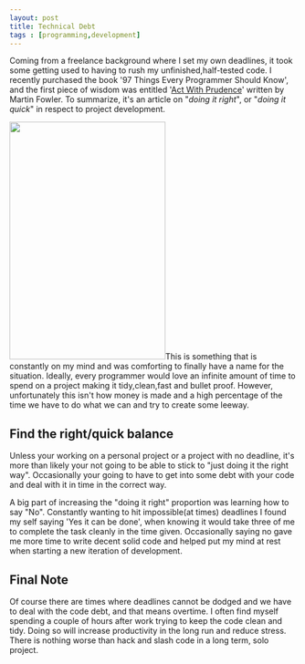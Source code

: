 ```yaml
---
layout: post
title: Technical Debt
tags : [programming,development]
---
```


Coming from a freelance background where I set my own deadlines, it took some getting used to having to rush my unfinished,half-tested code. I recently purchased the book '97 Things Every Programmer Should Know', and the first piece of wisdom was entitled '<a title="Act With Prudence" href="http://martinfowler.com/bliki/TechnicalDebt.html">Act With Prudence</a>' written by Martin Fowler. To summarize, it's an article on "<em>doing it right</em>", or "<em>doing it quick</em>" in respect to project development.

<a href="http://xkcd.com/844/" title="Good Code"><img class="img-right" title="Good Code" src="http://imgs.xkcd.com/comics/good_code.png" alt="" width="273" height="417" /></a>This is something that is constantly on my mind and was comforting to finally have a name for the situation. Ideally, every programmer would love an infinite amount of time to spend on a project making it tidy,clean,fast and bullet proof. However, unfortunately this isn't how money is made and a high percentage of the time we have to do what we can and try to create some leeway.

<h2>Find the right/quick balance</h2>
Unless your working on a personal project or a project with no deadline, it's more than likely your not going to be able to stick to "just doing it the right way". Occasionally your going to have to get into some debt with your code and deal with it in time in the correct way.

A big part of increasing the "doing it right" proportion was learning how to say "No". Constantly wanting to hit impossible(at times) deadlines I found my self saying 'Yes it can be done', when knowing it would take three of me to complete the task cleanly in the time given. Occasionally saying no gave me more time to write decent solid code and helped put my mind at rest when starting a new iteration of development.

<h2>Final Note</h2> Of course there are times where deadlines cannot be dodged and we have to deal with the code debt, and that means overtime. I often find myself spending a couple of hours after work trying to keep the code clean and tidy. Doing so will increase productivity in the long run and reduce stress. There is nothing worse than hack and slash code in a long term, solo project.
